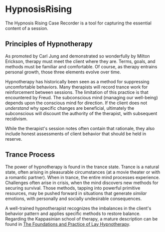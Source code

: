 # HypnosisRising

The Hypnosis Rising Case Recorder is a tool for capturing the essential content of a session.

<h2>Principles of Hypnotherapy</h2>

As promoted by Carl Jung and demonstrated so wonderfully by Milton Erickson, therapy must meet the client where they are. Terms, goals, and methods must be familiar and comfortable. Of course, as therapy entrains personal growth, those three elements evolve over time.

Hypnotherapy has historically been seen as a method for suppressing uncomfortable behaviors. Many therapists will record trance work for reinforcement between sessions. The limitation of this practice is that encountered by Freud. The subconscious mind (managing our well-being) depends upon the conscious mind for direction. If the client does not <em>understand</em> why specific changes are beneficial, ultimately the subconscious will discount the authority of the therapist, with subsequent recidivism.

While the therapist's session notes often contain that rationale, they also include honest assessments of client behavior that should be held in reserve.

<h2>Trance Process</h2>

The power of hypnotherapy is found in the trance state. Trance is a natural state, often arising in pleasurable circumstances (at a movie theater or with a romantic partner). When in trance, the entire mind processes experience. Challenges often arise in crisis, when the mind discovers new methods for securing survival. Those methods, tapping into powerful primitive resources, may be pushed forward in situations that generate <em>similar</em> emotions, with personally and socially undesirable consequences.

A well-trained hypnotherapist recognizes the imbalances in the client's behavior pattern and applies specific methods to restore balance. Regarding the Kappasinian school of therapy, a mature description can be found in <a href="https://hypnosisrising.com/2020/06/04/foundations-and-practice/">The Foundations and Practice of Lay Hypnotherapy</a>.
